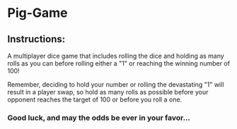 # Pig-Game

## Instructions:

A multiplayer dice game that includes rolling the dice and holding as many rolls as you can before rolling either a "1" or reaching the winning number of 100!

Remember, deciding to hold your number or rolling the devastating "1" will result in a player swap, so hold as many rolls as possible before your opponent reaches the target of 100 or before you roll a one.

### Good luck, and may the odds be ever in your favor...
